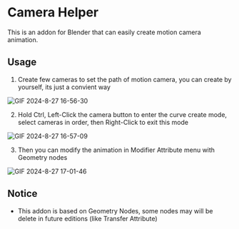 # Camera Helper

This is an addon for Blender that can easily create motion camera animation.

## Usage

1. Create few cameras to set the path of motion camera, you can create by yourself, its just a convient way

![GIF 2024-8-27 16-56-30](https://github.com/user-attachments/assets/ba16cdda-3ca2-4c11-91bd-7639b3491189)


2. Hold Ctrl, Left-Click the camera button to enter the curve create mode, select cameras in order, then Right-Click to exit this mode

![GIF 2024-8-27 16-57-09](https://github.com/user-attachments/assets/8c99727a-5533-4255-a221-e34e52584c5d)


3. Then you can modify the animation in Modifier Attribute menu with Geometry nodes

![GIF 2024-8-27 17-01-46](https://github.com/user-attachments/assets/16d6af5f-c6e9-4f71-9a1d-67672a2708fd)

## Notice
- This addon is based on Geometry Nodes, some nodes may will be delete in future editions \(like Transfer Attribute\)
